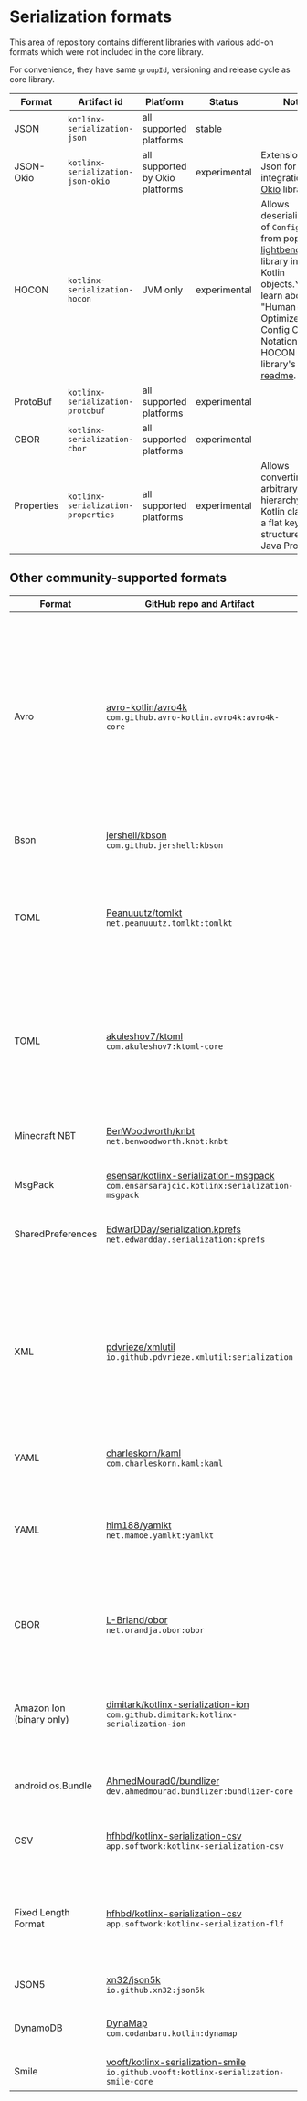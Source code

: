 # Serialization formats

This area of repository contains different libraries with various add-on formats which 
were not included in the core library.

For convenience, they have same `groupId`, versioning and release cycle as core library.

| Format     | Artifact id                        | Platform                        | Status       | Notes                                                                                                                                                                                                                                                                                                        |
|------------|------------------------------------|---------------------------------|--------------|--------------------------------------------------------------------------------------------------------------------------------------------------------------------------------------------------------------------------------------------------------------------------------------------------------------|
| JSON       | `kotlinx-serialization-json`       | all supported platforms         | stable       |                                                                                                                                                                                                                                                                                                              |
| JSON-Okio  | `kotlinx-serialization-json-okio`  | all supported by Okio platforms | experimental | Extensions on Json for integration with [Okio](https://square.github.io/okio/) library.                                                                                                                                                                                                                      |
| HOCON      | `kotlinx-serialization-hocon`      | JVM only                        | experimental | Allows deserialization of `Config` object from popular [lightbend/config](https://github.com/lightbend/config) library into Kotlin objects.You can learn about "Human-Optimized Config Object Notation" or HOCON from library's [readme](https://github.com/lightbend/config#using-hocon-the-json-superset). |
| ProtoBuf   | `kotlinx-serialization-protobuf`   | all supported platforms         | experimental |                                                                                                                                                                                                                                                                                                              |
| CBOR       | `kotlinx-serialization-cbor`       | all supported platforms         | experimental |                                                                                                                                                                                                                                                                                                              |
| Properties | `kotlinx-serialization-properties` | all supported platforms         | experimental | Allows converting arbitrary hierarchy of Kotlin classes to a flat key-value structure à la Java Properties.                                                                                                                                                                                                  |

## Other community-supported formats

| Format                   | GitHub repo and Artifact                                                                                                                                 | Platform                | Notes                                                                                                                                                                                                                                                                                                                                                                                                                                                      |
|--------------------------|----------------------------------------------------------------------------------------------------------------------------------------------------------|-------------------------|------------------------------------------------------------------------------------------------------------------------------------------------------------------------------------------------------------------------------------------------------------------------------------------------------------------------------------------------------------------------------------------------------------------------------------------------------------|
| Avro                     | [avro-kotlin/avro4k](https://github.com/avro-kotlin/avro4k) <br> `com.github.avro-kotlin.avro4k:avro4k-core`                                                                  | JVM only                | This library allows serialization and deserialization of objects to and from [Avro](https://avro.apache.org). It will read and write from Avro binary or json streams or generate Avro Generic Records directly. It will also generate Avro schemas from data classes. The library allows for easy extension and overrides for custom schema formats, compatiblity with schemas defined outside out of the JVM and for types not supported out of the box. |
| Bson                     | [jershell/kbson](https://github.com/jershell/kbson) <br> `com.github.jershell:kbson`                                                                     | JVM only                | Allows serialization and deserialization of objects to and from [BSON](https://docs.mongodb.com/manual/reference/bson-types/).                                                                                                                                                                                                                                                                                                                             |
| TOML                     | [Peanuuutz/tomlkt](https://github.com/Peanuuutz/tomlkt) <br> `net.peanuuutz.tomlkt:tomlkt`                                                               | all supported platforms | Multiplatform encoder and decoder for [TOML](http://toml.io/) 1.0.0 compliant. This library aims to provide similar API to the official JSON format (such as TomlLiteral, TomlTable), while adding TOML specific features (such as @TomlComment, @TomlMultilineString).                                                                                                                                                                                    |
| TOML                     | [akuleshov7/ktoml](https://github.com/akuleshov7/ktoml) <br> `com.akuleshov7:ktoml-core`                                                                 | all supported platforms | Fully Native and Multiplatform Kotlin serialization library for serialization/deserialization of TOML format. This library contains no Java code and no Java dependencies and it implements multiplatform parser, decoder and encoder of TOML.                                                                                                                                                                                                             |
| Minecraft NBT            | [BenWoodworth/knbt](https://github.com/BenWoodworth/knbt) <br> `net.benwoodworth.knbt:knbt`                                                              | all supported platforms | Implements the [NBT format](https://minecraft.wiki/w/NBT_format) for kotlinx.serialization, and provides a type-safe DSL for constructing NBT tags.                                                                                                                                                                                                                                                                                               |
| MsgPack                  | [esensar/kotlinx-serialization-msgpack](https://github.com/esensar/kotlinx-serialization-msgpack) <br> `com.ensarsarajcic.kotlinx:serialization-msgpack` | all supported platforms | Allows serialization and deserialization of objects to and from [MsgPack](https://msgpack.org/).                                                                                                                                                                                                                                                                                                                                                           |
| SharedPreferences        | [EdwarDDay/serialization.kprefs](https://github.com/EdwarDDay/serialization.kprefs) <br> `net.edwardday.serialization:kprefs`                            | Android only            | This library allows serialization and deserialization of objects into and from Android [SharedPreferences](https://developer.android.com/reference/android/content/SharedPreferences).                                                                                                                                                                                                                                                                     |
| XML                      | [pdvrieze/xmlutil](https://github.com/pdvrieze/xmlutil) <br> `io.github.pdvrieze.xmlutil:serialization`                                                  | all supported platforms | This library allows for reading and writing of XML documents with the serialization library. It is multiplatform, providing both a shared parser/writer for xml as well as platform-specific parsers where available. The library is designed to handle existing xml formats that use features that would not be available in other formats such as JSON.                                                                                                  |
| YAML                     | [charleskorn/kaml](https://github.com/charleskorn/kaml) <br> `com.charleskorn.kaml:kaml`                                                                 | JVM only                | Allows serialization and deserialization of objects to and from [YAML](http://yaml.org).                                                                                                                                                                                                                                                                                                                                                                   |
| YAML                     | [him188/yamlkt](https://github.com/him188/yamlkt) <br> `net.mamoe.yamlkt:yamlkt`                                                                         | all supported platforms | Allows serialization and deserialization of objects to and from [YAML](http://yaml.org). Basic serial operations have been implemented, but some features such as compound keys and polymorphism are still work in progress.                                                                                                                                                                                                                               |
| CBOR                     | [L-Briand/obor](https://github.com/L-Briand/obor) <br> `net.orandja.obor:obor`                                                                           | JVM, Android            | Allow serialization and deserialization of objects to and from [CBOR](https://cbor.io/). This codec can be used to read and write from Java InputStream and OutputStream.                                                                                                                                                                                                                                                                                  |
| Amazon Ion (binary only) | [dimitark/kotlinx-serialization-ion](https://github.com/dimitark/kotlinx-serialization-ion) <br> `com.github.dimitark:kotlinx-serialization-ion`         | JVM only                | Allow serialization and deserialization of objects to and from [Amazon Ion](https://amzn.github.io/ion-docs/). It stores the data in a flat binary format. Upon destialization, it retains the references between the objects.                                                                                                                                                                                                                             |
| android.os.Bundle        | [AhmedMourad0/bundlizer](https://github.com/AhmedMourad0/bundlizer) <br> `dev.ahmedmourad.bundlizer:bundlizer-core`                                      | Android                 | Allow serialization and deserialization of objects to and from [android.os.Bundle](https://developer.android.com/reference/android/os/Bundle).                                                                                                                                                                                                                                                                                                             |
| CSV                      | [hfhbd/kotlinx-serialization-csv](https://github.com/hfhbd/kotlinx-serialization-csv) <br> `app.softwork:kotlinx-serialization-csv`                      | all supported platforms | Allows serialization and deserialization of CSV files. There are still some limitations (ordered properties).                                                                                                                                                                                                                                                                                                                                              |
| Fixed Length Format      | [hfhbd/kotlinx-serialization-csv](https://github.com/hfhbd/kotlinx-serialization-csv) <br> `app.softwork:kotlinx-serialization-flf`                      | all supported platforms | Allows serialization and deserialization of [Fixed Length Format files](https://www.ibm.com/docs/en/psfa/7.2.1?topic=format-fixed-length-files). Each property must be annotated with `@FixedLength` and there are still some limitations due to missing delimiters.                                                                                                                                                                                       |
| JSON5                    | [xn32/json5k](https://github.com/xn32/json5k) <br> `io.github.xn32:json5k`                                                                               | JVM, Native             | Library for the serialization to and deserialization from [JSON5](https://json5.org) text.                                                                                                                                                                                                                                                                                                                                                                 |
| DynamoDB                 | [DynaMap](https://github.com/codanbaru/dynamap) <br> `com.codanbaru.kotlin:dynamap`                                                                      | JVM                     | Allows serialization and deserialization of objects to and from [AttributeValue](https://sdk.amazonaws.com/kotlin/api/latest/dynamodb/aws.sdk.kotlin.services.dynamodb.model/-attribute-value/index.html) of Amazon [DynamoDB](https://aws.amazon.com/dynamodb/)                                                                                                                                                                                           |
| Smile                    | [vooft/kotlinx-serialization-smile](https://github.com/vooft/kotlinx-serialization-smile) <br> `io.github.vooft:kotlinx-serialization-smile-core`        | all supported platforms | Allows serialization and deserialization of objects to and from [Smile](https://en.wikipedia.org/wiki/Smile_(data_interchange_format)).                                                                                                                                                                                                                                                                                                                    |
